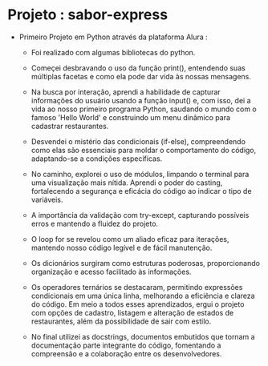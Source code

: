 # Projeto : sabor-express

- Primeiro Projeto em Python através da plataforma Alura :

   * Foi realizado com algumas bibliotecas  do python.
    
   * Começei desbravando o uso da função print(), entendendo suas múltiplas facetas e como ela pode dar vida às nossas mensagens.
     
   * Na busca por interação, aprendi a habilidade de capturar informações do usuário usando a função input() e, com isso, dei a  vida ao nosso primeiro programa Python, saudando o mundo com o famoso 'Hello World' e construindo um menu dinâmico para cadastrar restaurantes.
  
   * Desvendei o mistério das condicionais (if-else), compreendendo como elas são essenciais para moldar o comportamento do código, adaptando-se a condições específicas.
   
   * No caminho, explorei o uso de módulos, limpando o terminal para uma visualização mais nítida. Aprendi o poder do casting, fortalecendo a segurança e eficácia do código ao indicar o tipo de variáveis.
  
   * A importância da validação com try-except, capturando possíveis erros e mantendo a fluidez do projeto.
  
   * O loop for se revelou como um aliado eficaz para iterações, mantendo nosso código legível e de fácil manutenção.
   
   * Os dicionários surgiram como estruturas poderosas, proporcionando organização e acesso facilitado às informações.
  
   * Os operadores ternários se destacaram, permitindo expressões condicionais em uma única linha, melhorando a eficiência e clareza do código. Em meio a todos esses aprendizados, ergui o projeto  com opções de cadastro, listagem e alteração de estados de restaurantes, além da possibilidade de sair com estilo.
  
  * No final utilizei as docstrings, documentos embutidos que tornam a documentação parte integrante do código, fomentando a compreensão e a colaboração entre os desenvolvedores.


